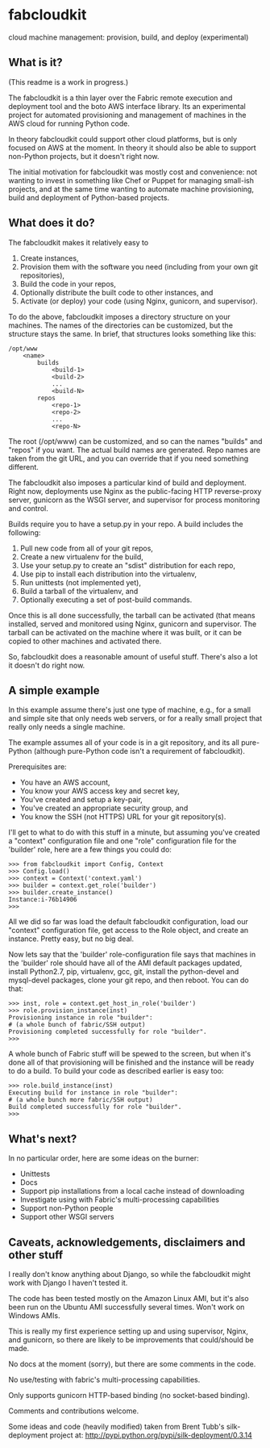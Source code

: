 # fabcloudkit
cloud machine management: provision, build, and deploy (experimental)

## What is it?

(This readme is a work in progress.)

The fabcloudkit is a thin layer over the Fabric remote execution and deployment tool and the boto
AWS interface library. Its an experimental project for automated provisioning and management of
machines in the AWS cloud for running Python code.

In theory fabcloudkit could support other cloud platforms, but is only focused on AWS at the moment.
In theory it should also be able to support non-Python projects, but it doesn't right now.

The initial motivation for fabcloudkit was mostly cost and convenience: not wanting to invest in
something like Chef or Puppet for managing small-ish projects, and at the same time wanting to
automate machine provisioning, build and deployment of Python-based projects.

## What does it do?

The fabcloudkit makes it relatively easy to

1. Create instances,
2. Provision them with the software you need (including from your own git repositories),
3. Build the code in your repos,
4. Optionally distribute the built code to other instances, and
5. Activate (or deploy) your code (using Nginx, gunicorn, and supervisor).

To do the above, fabcloudkit imposes a directory structure on your machines. The names of the
directories can be customized, but the structure stays the same. In brief, that structures looks
something like this:

```
/opt/www
    <name>
        builds
            <build-1>
            <build-2>
            ...
            <build-N>
        repos
            <repo-1>
            <repo-2>
            ...
            <repo-N>
```

The root (/opt/www) can be customized, and so can the names "builds" and "repos" if you want. The
actual build names are generated. Repo names are taken from the git URL, and you can override that
if you need something different.

The fabcloudkit also imposes a particular kind of build and deployment. Right now, deployments use
Nginx as the public-facing HTTP reverse-proxy server, gunicorn as the WSGI server, and supervisor
for process monitoring and control.

Builds require you to have a setup.py in your repo. A build includes the following:

1. Pull new code from all of your git repos,
2. Create a new virtualenv for the build,
3. Use your setup.py to create an "sdist" distribution for each repo,
4. Use pip to install each distribution into the virtualenv,
5. Run unittests (not implemented yet),
6. Build a tarball of the virtualenv, and
7. Optionally executing a set of post-build commands.

Once this is all done successfully, the tarball can be activated (that means installed, served
and monitored using Nginx, gunicorn and supervisor. The tarball can be activated on the machine
where it was built, or it can be copied to other machines and activated there.

So, fabcloudkit does a reasonable amount of useful stuff. There's also a lot it doesn't do right now.

## A simple example

In this example assume there's just one type of machine, e.g., for a small and simple site that only
needs web servers, or for a really small project that really only needs a single machine.

The example assumes all of your code is in a git repository, and its all pure-Python (although
pure-Python code isn't a requirement of fabcloudkit).

Prerequisites are:

* You have an AWS account,
* You know your AWS access key and secret key,
* You've created and setup a key-pair,
* You've created an appropriate security group, and
* You know the SSH (not HTTPS) URL for your git repository(s).

I'll get to what to do with this stuff in a minute, but assuming you've created a "context" configuration
file and one "role" configuration file for the 'builder' role, here are a few things you could do:

```
>>> from fabcloudkit import Config, Context
>>> Config.load()
>>> context = Context('context.yaml')
>>> builder = context.get_role('builder')
>>> builder.create_instance()
Instance:i-76b14906
>>>
```

All we did so far was load the default fabcloudkit configuration, load our "context" configuration file,
get access to the Role object, and create an instance. Pretty easy, but no big deal.

Now lets say that the 'builder' role-configuration file says that machines in the 'builder' role should
have all of the AMI default packages updated, install Python2.7, pip, virtualenv, gcc, git, install the
python-devel and mysql-devel packages, clone your git repo, and then reboot. You can do that:

```
>>> inst, role = context.get_host_in_role('builder')
>>> role.provision_instance(inst)
Provisioning instance in role "builder":
# (a whole bunch of fabric/SSH output)
Provisioning completed successfully for role "builder".
>>>
```

A whole bunch of Fabric stuff will be spewed to the screen, but when it's done all of that provisioning
will be finished and the instance will be ready to do a build. To build your code as described earlier
is easy too:

```
>>> role.build_instance(inst)
Executing build for instance in role "builder":
# (a whole bunch more fabric/SSH output)
Build completed successfully for role "builder".
>>>
```

## What's next?

In no particular order, here are some ideas on the burner:

- Unittests
- Docs
- Support pip installations from a local cache instead of downloading
- Investigate using with Fabric's multi-processing capabilities
- Support non-Python people
- Support other WSGI servers

## Caveats, acknowledgements, disclaimers and other stuff

I really don't know anything about Django, so while the fabcloudkit might work with Django I
haven't tested it.

The code has been tested mostly on the Amazon Linux AMI, but it's also been run on the Ubuntu
AMI successfully several times. Won't work on Windows AMIs.

This is really my first experience setting up and using supervisor, Nginx, and gunicorn, so
there are likely to be improvements that could/should be made.

No docs at the moment (sorry), but there are some comments in the code.

No use/testing with fabric's multi-processing capabilities.

Only supports gunicorn HTTP-based binding (no socket-based binding).

Comments and contributions welcome.

Some ideas and code (heavily modified) taken from Brent Tubb's silk-deployment project at:
http://pypi.python.org/pypi/silk-deployment/0.3.14
